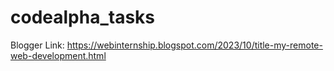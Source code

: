 # codealpha_tasks
Blogger Link: https://webinternship.blogspot.com/2023/10/title-my-remote-web-development.html
